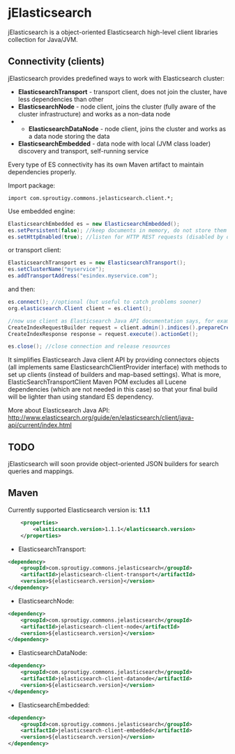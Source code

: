 jElasticsearch
==============

jElasticsearch is a object-oriented Elasticsearch high-level client libraries collection for Java/JVM.


Connectivity (clients)
--------------

jElasticsearch provides predefined ways to work with Elasticsearch cluster:
- **ElasticsearchTransport** - transport client, does not join the cluster, have less dependencies than other
- **ElasticsearchNode** - node client, joins the cluster (fully aware of the cluster infrastructure) and works as a non-data node
- - **ElasticsearchDataNode** - node client, joins the cluster and works as a data node storing the data
- **ElasticsearchEmbedded** - data node with local (JVM class loader) discovery and transport, self-running service

Every type of ES connectivity has its own Maven artifact to maintain dependencies properly.

Import package:
```
import com.sproutigy.commons.jelasticsearch.client.*;
```

Use embedded engine:
```Java
ElasticsearchEmbedded es = new ElasticsearchEmbedded();
es.setPersistent(false); //keep documents in memory, do not store them
es.setHttpEnabled(true); //listen for HTTP REST requests (disabled by default)
```

or transport client:
```Java
ElasticsearchTransport es = new ElasticsearchTransport();
es.setClusterName("myservice");
es.addTransportAddress("esindex.myservice.com");
```

and then:
```Java
es.connect(); //optional (but useful to catch problems sooner)
org.elasticsearch.Client client = es.client();

//now use client as Elasticsearch Java API documentation says, for example:
CreateIndexRequestBuilder request = client.admin().indices().prepareCreate("testindex");
CreateIndexResponse response = request.execute().actionGet();

es.close(); //close connection and release resources
```

It simplifies Elasticsearch Java client API by providing connectors objects (all implements same ElasticsearchClientProvider interface) with methods to set up clients (instead of builders and map-based settings). What is more, ElasticSearchTransportClient Maven POM excludes all Lucene dependencies (which are not needed in this case) so that your final build will be lighter than using standard ES dependency.

More about Elasticsearch Java API:
http://www.elasticsearch.org/guide/en/elasticsearch/client/java-api/current/index.html


TODO
--------------
jElasticsearch will soon provide object-oriented JSON builders for search queries and mappings.


Maven
--------------

Currently supported Elasticsearch version is: **1.1.1**
```XML
    <properties>
        <elasticsearch.version>1.1.1</elasticsearch.version>
    </properties>
```

- ElasticsearchTransport:
```XML
<dependency>
    <groupId>com.sproutigy.commons.jelasticsearch</groupId>
    <artifactId>jelasticsearch-client-transport</artifactId>
    <version>${elasticsearch.version}</version>
</dependency>
```

- ElasticsearchNode:
```XML
<dependency>
    <groupId>com.sproutigy.commons.jelasticsearch</groupId>
    <artifactId>jelasticsearch-client-node</artifactId>
    <version>${elasticsearch.version}</version>
</dependency>
```

- ElasticsearchDataNode:
```XML
<dependency>
    <groupId>com.sproutigy.commons.jelasticsearch</groupId>
    <artifactId>jelasticsearch-client-datanode</artifactId>
    <version>${elasticsearch.version}</version>
</dependency>
```

- ElasticsearchEmbedded:
```XML
<dependency>
    <groupId>com.sproutigy.commons.jelasticsearch</groupId>
    <artifactId>jelasticsearch-client-embedded</artifactId>
    <version>${elasticsearch.version}</version>
</dependency>
```
